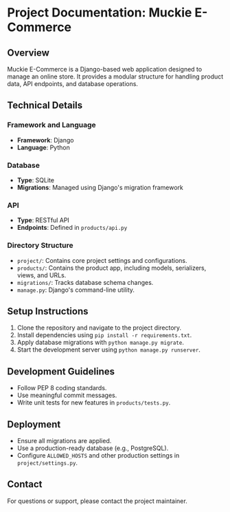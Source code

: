 # Project Documentation: Muckie E-Commerce

## Overview
Muckie E-Commerce is a Django-based web application designed to manage an online store. It provides a modular structure for handling product data, API endpoints, and database operations.

## Technical Details

### Framework and Language
- **Framework**: Django
- **Language**: Python

### Database
- **Type**: SQLite
- **Migrations**: Managed using Django's migration framework

### API
- **Type**: RESTful API
- **Endpoints**: Defined in `products/api.py`

### Directory Structure
- `project/`: Contains core project settings and configurations.
- `products/`: Contains the product app, including models, serializers, views, and URLs.
- `migrations/`: Tracks database schema changes.
- `manage.py`: Django's command-line utility.

## Setup Instructions

1. Clone the repository and navigate to the project directory.
2. Install dependencies using `pip install -r requirements.txt`.
3. Apply database migrations with `python manage.py migrate`.
4. Start the development server using `python manage.py runserver`.

## Development Guidelines

- Follow PEP 8 coding standards.
- Use meaningful commit messages.
- Write unit tests for new features in `products/tests.py`.

## Deployment

- Ensure all migrations are applied.
- Use a production-ready database (e.g., PostgreSQL).
- Configure `ALLOWED_HOSTS` and other production settings in `project/settings.py`.

## Contact
For questions or support, please contact the project maintainer.